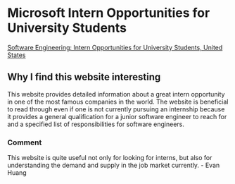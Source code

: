 # Microsoft Intern Opportunities for University Students

[Software Engineering: Intern Opportunities for University Students, United States](https://careers.microsoft.com/us/en/job/1388845/Software-Engineering-Intern-Opportunities-for-University-Students-United-States)

## Why I find this website interesting
This website provides detailed information about a great intern opportunity in one of the most famous companies in the world. The website is beneficial to read through even if one is not currently pursuing an internship because it provides a general qualification for a junior software engineer to reach for and a specified list of responsibilities for software engineers.

### Comment

This website is quite useful not only for looking for interns, but also for understanding the demand and supply in the job market currently. - Evan Huang
